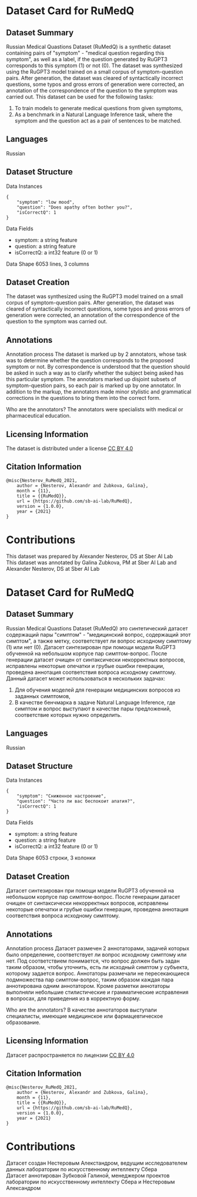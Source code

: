 # Dataset Card for RuMedQ

## Dataset Summary
Russian Medical Quastions Dataset (RuMedQ) is a synthetic dataset containing pairs of "symptom" - "medical question regarding this symptom", as well as a label, if the question generated by RuGPT3 corresponds to this symptom (1) or not (0).
The dataset was synthesized using the RuGPT3 model trained on a small corpus of symptom-question pairs. 
After generation, the dataset was cleared of syntactically incorrect questions, some typos and gross errors of generation were corrected, an annotation of the correspondence of the question to the symptom was carried out. 
This dataset can be used for the following tasks:
1. To train models to generate medical questions from given symptoms,
2. As a benchmark in a Natural Language Inference task, where the symptom and the question act as a pair of sentences to be matched.

## Languages
Russian

## Dataset Structure
Data Instances

    {
        "symptom": "low mood",
        "question": "Does apathy often bother you?",
        "isCorrectQ": 1
    }

Data Fields
- symptom: a string feature
- question: a string feature
- isCorrectQ: a int32 feature (0 or 1)

Data Shape
6053 lines, 3 columns
## Dataset Creation
The dataset was synthesized using the RuGPT3 model trained on a small corpus of symptom-question pairs. After generation, the dataset was cleared of syntactically incorrect questions, some typos and gross errors of generation were corrected, an annotation of the correspondence of the question to the symptom was carried out. 

## Annotations
Annotation process
The dataset is marked up by 2 annotators, whose task was to determine whether the question corresponds to the proposed symptom or not. By correspondence is understood that the question should be asked in such a way as to clarify whether the subject being asked has this particular symptom. The annotators marked up disjoint subsets of symptom-question pairs, so each pair is marked up by one annotator. In addition to the markup, the annotators made minor stylistic and grammatical corrections in the questions to bring them into the correct form.

Who are the annotators?
The annotators were specialists with medical or pharmaceutical education.

## Licensing Information
The dataset is distributed under a license [CC BY 4.0](https://creativecommons.org/licenses/by/4.0/deed.en)

## Citation Information
    @misc{Nesterov_RuMedQ_2021,
        author = {Nesterov, Alexandr and Zubkova, Galina},
        month = {11},
        title = {{RuMedQ}},
        url = {https://github.com/sb-ai-lab/RuMedQ},
        version = {1.0.0},
        year = {2021}
    }

# Contributions
This dataset was prepared by Alexander Nesterov, DS at Sber AI Lab  
This dataset was annotated by Galina Zubkova, PM at Sber AI Lab and Alexander Nesterov, DS at Sber AI Lab


# Dataset Card for RuMedQ

## Dataset Summary
Russian Medical Quastions Dataset (RuMedQ) это синтетический датасет содержащий пары "симптом" - "медицинский вопрос, содержащий этот симптом", а также метку, соответствует ли вопрос исходному симптому (1) или нет (0). Датасет синтезирован при помощи модели RuGPT3 обученной на небольшом корпусе пар симптом-вопрос. После генерации датасет очищен от синтаксически некорректных вопросов, исправлены некоторые опечатки и грубые ошибки генерации, проведена аннотация соответствия вопроса исходному симптому. Данный датасет может использоваться в нескольких задачах: 
1. Для обучения моделей для генерации медицинских вопросов из заданных симптомов,
2. В качестве бенчмарка в задаче Natural Language Inference, где симптом и вопрос выступают в качестве пары предложений, соответствие которых нужно определить.

## Languages
Russian

## Dataset Structure
Data Instances

    {
        "symptom": "Сниженное настроение",
        "question": "Часто ли вас беспокоит апатия?",
        "isCorrectQ": 1
    }

Data Fields
- symptom: a string feature
- question: a string feature
- isCorrectQ: a int32 feature (0 or 1)

Data Shape
6053 строки, 3 колонки


## Dataset Creation
Датасет синтезирован при помощи модели RuGPT3 обученной на небольшом корпусе пар симптом-вопрос. После генерации датасет очищен от синтаксически некорректных вопросов, исправлены некоторые опечатки и грубые ошибки генерации, проведена аннотация соответствия вопроса исходному симптому.

## Annotations
Annotation process
Датасет размечен 2 аннотаторами, задачей которых было определение, соответствует ли вопрос исходному симптому или нет. Под соответствием понимается, что вопрос должен быть задан таким образом, чтобы уточнить, есть ли исходный симптом у субъекта, которому задается вопрос. Аннотаторы размечали не пересекающиеся подмножества пар симптом-вопрос, таким образом каждая пара аннотирована одним аннотатором. Кроме разметки аннотаторы выполняли небольшие стилистические и грамматические исправления в вопросах, для приведения из в корректную форму.

Who are the annotators?
В качестве аннотаторов выступали специалисты, имеющие медицинское или фармацевтическое образование.

## Licensing Information
Датасет распространяется по лицензии [CC BY 4.0](https://creativecommons.org/licenses/by/4.0/deed.en)

## Citation Information
    @misc{Nesterov_RuMedQ_2021,
        author = {Nesterov, Alexandr and Zubkova, Galina},
        month = {11},
        title = {{RuMedQ}},
        url = {https://github.com/sb-ai-lab/RuMedQ},
        version = {1.0.0},
        year = {2021}
    }

# Contributions
Датасет создан Нестеровым Алекстандром, ведущим исследователем данных лаборатории по искусственному интеллекту Сбера  
Датасет аннотирован Зубковой Галиной, менеджером проектов лаборатории по искусственному интеллекту Сбера и Нестеровым Александром
